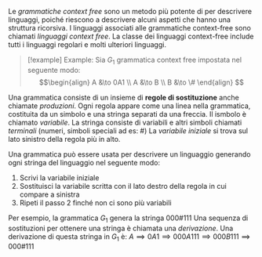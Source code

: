 Le *grammatiche context free* sono un metodo più potente di per descrivere linguaggi, poiché riescono a descrivere alcuni aspetti che hanno una struttura ricorsiva.
I linguaggi associati alle grammatiche context-free sono chiamati *linguaggi context free*. La classe dei linguaggi context-free include tutti i linguaggi regolari e molti ulteriori linguaggi.

>[!example] Example: 
>Sia $G_{1}$ grammatica context free impostata nel seguente modo:
$$\begin{align} A &\to 0A1 \\ A &\to B \\ B &\to \# \end{align} $$

Una grammatica consiste di un insieme di **regole di sostituzione** anche chiamate *produzioni*. Ogni regola appare come una linea nella grammatica, costituita da un simbolo e una stringa separati da una freccia. Il ismbolo è chiamato *variabile*. La stringa consiste di variabili e altri simboli chiamati *terminali* (numeri, simboli speciali ad es: \#)
La *variabile iniziale* si trova sul lato sinistro della regola più in alto.

Una grammatica può essere usata per descrivere un linguaggio generando ogni stringa del linguaggio nel seguente modo:
 1) Scrivi la variabile iniziale
 2) Sostituisci la variabile scritta con il lato destro della regola in cui compare a sinistra
 3) Ripeti il passo 2 finché non ci sono più variabili

Per esempio, la grammatica $G_{1}$ genera la stringa $000\#111$
Una sequenza di sostituzioni per ottenere una stringa è chiamata una *derivazione*. Una derivazione di questa stringa in $G_{1}$ è:
$A \implies 0A1 \implies 000A111 \implies 000B111 \implies 000\#111$










